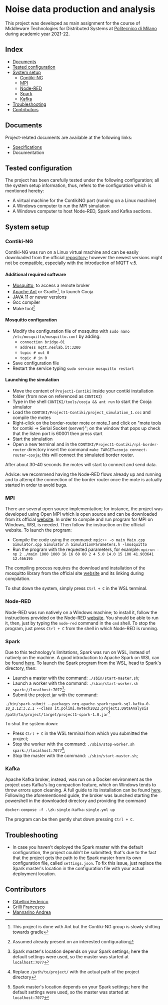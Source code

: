 # Noise data production and analysis
This project was developed as main assignment for the course of Middleware Technologies for Distributed Systems at [Politecnico di Milano](https://polimi.it) during academic year 2021-22.

## Index

- [Documents](#documents)
- [Tested configuration](#tested-configuration)
- [System setup](#system-setup)
	- [Contiki-NG](#contiki-ng)
	- [MPI](#mpi)
	- [Node-RED](#node-red)
	- [Spark](#spark)
	- [Kafka](#kafka)
- [Troubleshooting](#troubleshooting)
- [Contributors](#contributors)

## Documents

Project-related documents are available at the following links:
- [Specifications](https://github.com/Francesco-Grilli/MiddlewareTech2022/blob/main/Middleware%20Technologies%20Projects%202022.pdf)
- Documentation

## Tested configuration
The project has been carefully tested under the following configuration; all the system setup information, thus, refers to the configuration which is mentioned hereby: 
- A virtual machine for the ContikiNG part (running on a Linux machine)
- A Windows computer to run the MPI simulation
- A Windows computer to host Node-RED, Spark and Kafka sections.

## System setup
### Contiki-NG
Contiki-NG was run on a Linux virtual machine and can be easily downloaded from the official [repository](https://github.com/contiki-ng/contiki-ng); however the newest versions might not be compatible, especially with the introduction of MQTT v.5.

#### Additional required software
- [Mosquitto](https://mosquitto.org/download/), to access a remote broker
- [Apache Ant](https://ant.apache.org) or Gradle[^ant-gradle], to launch Cooja
- JAVA 11 or newer versions
- Gcc compiler
- Make tool[^make-tool]

#### Mosquitto configuration
- Modify the configuration file of mosquitto with `sudo nano /etc/mosquitto/mosquitto.conf` by adding:
	- `connection bridge-01`
	- `address mqtt.neslab.it:3200`
	- `topic # out 0`
	- `topic # in 0`
- Save configuration file
- Restart the service typing `sudo service mosquitto restart`

#### Launching the simulation
- Move the content of `Project1-Contiki` inside your contiki installation folder (from now on referenced as `CONTIKI`)
- Type in the shell `CONTIKI/tools/cooja && ant run` to start the Cooja simulator
- Load the `CONTIKI/Project1-Contiki/project_simulation_1.csc` and compile the motes
- Right-click on the border-router mote or mote_1 and click on "mote tools for contiki -> Serial Socket (server)"; on the window that pops up check that the listen port is 60001 then press start
- Start the simulation
- Open a new terminal and in the `CONTIKI/Project1-Contiki/rpl-border-router` directory insert the command `make TARGET=cooja connect-router-cooja`; this will connect the simulated border router.

After about 30-40 seconds the motes will start to connect and send data.

Advice: we recommend having the Node-RED flows already up and running and to attempt the connection of the border router once the mote is actually started in order to avoid bugs.

### MPI
There are several open source implementation; for instance, the project was developed using Open MPI which is open source and can be downloaded from its official [website](https://www.open-mpi.org/).
In order to compile and run program for MPI on Windows, WSL is needed. Then follow the instruction on the official website.
To launch the program:
- Compile the code using the command: `mpic++ -o main Main.cpp Simulator.cpp Simulator.h SimulationParameters.h -lmosquitto`
- Run the program with the requested parameters, for example: `mpirun -np 2 ./main 1000 1000 16 16 60 80 2 4 5.0 14.0 15 100 41.903641 12.466195`

The compiling process requires the download and installation of the mosquitto library from the official site [website](https://mosquitto.org/download/) and its linking during compilation.

To shut down the system, simply press `Ctrl + C` in the WSL terminal.

### Node-RED
Node-RED was run natively on a Windows machine; to install it, follow the instructions provided on the Node-RED [website](https://nodered.org/docs/getting-started/local). You should be able to run it, then, just by typing the `node-red` command in the `cmd` shell.
To stop the program, just press `Ctrl + C` from the shell in which Node-RED is running.

### Spark
Due to this technology's limitations, Spark was run on WSL, instead of natively on the machine. A good introduction to Apache Spark on WSL can be found [here](https://nicolosonnino.it/spark-on-wsl/). 
To launch the Spark program from the WSL, head to Spark's directory, then:
- Launch a master with the command: `./sbin/start-master.sh`;
- Launch a worker with the command: `./sbin/start-worker.sh spark://localhost:7077`[^spark-master];
- Submit the project jar with the command: 

`./bin/spark-submit --packages org.apache.spark:spark-sql-kafka-0-10_2.12:3.2.1 --class it.polimi.mwtech2022.project1.DataAnalysis /path/to/project/target/project1-spark-1.0.jar`[^spark-submit]

To shut the system down:
- Press `Ctrl + C` in the WSL terminal from which you submitted the project;
- Stop the worker with the command: `./sbin/stop-worker.sh spark://localhost:7077`[^spark-master];
- Stop the master with the command: `./sbin/start-master.sh`;

### Kafka
Apache Kafka broker, instead, was run on a Docker environment as the project uses Kafka's log compaction feature, which on Windows tends to throw errors upon cleaning. A full guide to its installation can be found [here](https://www.youtube.com/watch?v=Zq8aMrRnvQE).
Following the aforementioned guide, the broker was launched starting the powershell in the downloaded directory and providing the command 

`docker-compose -f .\zk-single-kafka-single.yml up`

The program can be then gently shut down pressing `Ctrl + C`.

## Troubleshooting
- In case you haven't deployed the Spark master with the default configuration, the project couldn't be submitted; that's due to the fact that the project gets the path to the Spark master from its own configuration file, called `settings.json`. To fix this issue, just replace the Spark master's location in the configuration file with your actual deployment location.

## Contributors
- [Gibellini Federico](https://github.com/gblfrc)
- [Grilli Francesco](https://github.com/Francesco-Grilli)
- [Mannarino Andrea](https://github.com/AndreaMannarino)

[^ant-gradle]: This project is done with Ant but the Contiki-NG group is slowly shifting towards gradle
[^make-tool]: Assumed already present on an interested configuration
[^spark-master]: Spark master's location depends on your Spark settings; here the default settings were used, so the master was started at `localhost:7077`
[^spark-submit]: Replace `/path/to/project/` with the actual path of the project directory
